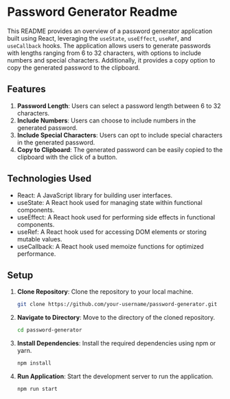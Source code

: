 # Password Generator Readme

This README provides an overview of a password generator application built using React, leveraging the `useState`, `useEffect`, `useRef`, and `useCallback` hooks. The application allows users to generate passwords with lengths ranging from 6 to 32 characters, with options to include numbers and special characters. Additionally, it provides a copy option to copy the generated password to the clipboard.

## Features

1. **Password Length**: Users can select a password length between 6 to 32 characters.
2. **Include Numbers**: Users can choose to include numbers in the generated password.
3. **Include Special Characters**: Users can opt to include special characters in the generated password.
4. **Copy to Clipboard**: The generated password can be easily copied to the clipboard with the click of a button.

## Technologies Used

- React: A JavaScript library for building user interfaces.
- useState: A React hook used for managing state within functional components.
- useEffect: A React hook used for performing side effects in functional components.
- useRef: A React hook used for accessing DOM elements or storing mutable values.
- useCallback: A React hook used memoize functions for optimized performance.

## Setup

1. **Clone Repository**: Clone the repository to your local machine.

   ```bash
   git clone https://github.com/your-username/password-generator.git
2. **Navigate to Directory**: Move to the directory of the cloned repository.

   ```bash
   cd password-generator
3. **Install Dependencies**: Install the required dependencies using npm or yarn.

   ```bash
   npm install
4. **Run Application**: Start the development server to run the application.

   ```bash
   npm run start

